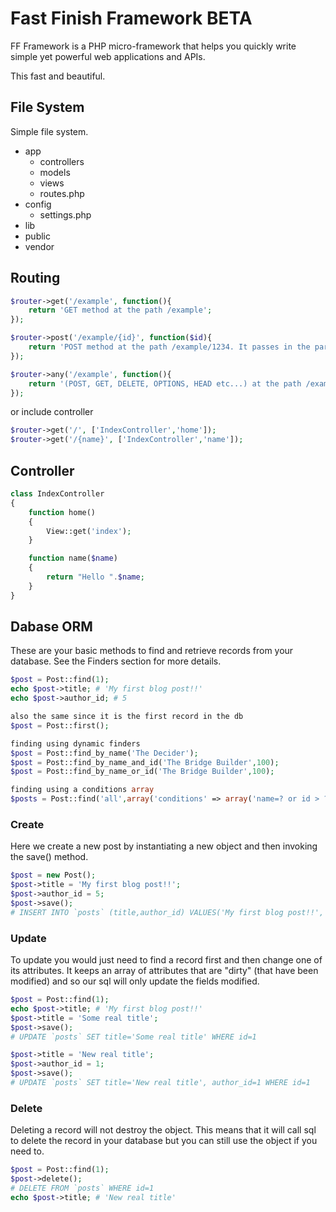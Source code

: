 # Fast Finish Framework BETA

FF Framework is a PHP micro-framework that helps you quickly write simple yet powerful web applications and APIs.

This fast and beautiful.

## File System
Simple file system.

- app
  * controllers
  * models
  * views
  * routes.php
- config
  * settings.php
- lib
- public
- vendor

## Routing
```php
$router->get('/example', function(){
    return 'GET method at the path /example';
});

$router->post('/example/{id}', function($id){
    return 'POST method at the path /example/1234. It passes in the parameter as a function argument.';
});

$router->any('/example', function(){
    return '(POST, GET, DELETE, OPTIONS, HEAD etc...) at the path /example';
});
```
or include controller
```php
$router->get('/', ['IndexController','home']);
$router->get('/{name}', ['IndexController','name']);
```
## Controller

```php
class IndexController
{
	function home()
	{
		View::get('index');
	}

	function name($name)
	{
		return "Hello ".$name;
	}
}
```

## Dabase ORM

These are your basic methods to find and retrieve records from your database. See the Finders section for more details.
```php
$post = Post::find(1);
echo $post->title; # 'My first blog post!!'
echo $post->author_id; # 5

also the same since it is the first record in the db
$post = Post::first();

finding using dynamic finders
$post = Post::find_by_name('The Decider');
$post = Post::find_by_name_and_id('The Bridge Builder',100);
$post = Post::find_by_name_or_id('The Bridge Builder',100);

finding using a conditions array
$posts = Post::find('all',array('conditions' => array('name=? or id > ?','The Bridge Builder',100)));
```
### Create

Here we create a new post by instantiating a new object and then invoking the save() method.
```php
$post = new Post();
$post->title = 'My first blog post!!';
$post->author_id = 5;
$post->save();
# INSERT INTO `posts` (title,author_id) VALUES('My first blog post!!', 5)
```
### Update

To update you would just need to find a record first and then change one of its attributes. It keeps an array of attributes that are "dirty" (that have been modified) and so our sql will only update the fields modified.
```php
$post = Post::find(1);
echo $post->title; # 'My first blog post!!'
$post->title = 'Some real title';
$post->save();
# UPDATE `posts` SET title='Some real title' WHERE id=1

$post->title = 'New real title';
$post->author_id = 1;
$post->save();
# UPDATE `posts` SET title='New real title', author_id=1 WHERE id=1
```
### Delete

Deleting a record will not destroy the object. This means that it will call sql to delete the record in your database but you can still use the object if you need to.
```php
$post = Post::find(1);
$post->delete();
# DELETE FROM `posts` WHERE id=1
echo $post->title; # 'New real title'
```
